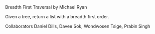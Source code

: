 Breadth First Traversal
by Michael Ryan

Given a tree, return a list with a breadth first order.

Collaborators
Daniel Dills, Davee Sok, Wondwosen Tsige, Prabin Singh
